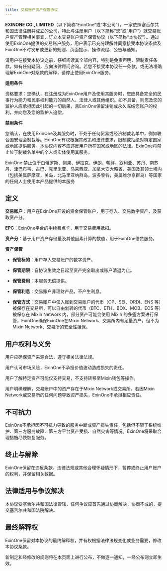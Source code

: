 ```yaml
---
title: 交易账户资产保管协议
---
```


**EXINONE CO., LIMITED**（以下简称“ExinOne”或“本公司”），一家依照塞舌尔共和国法律注册并成立的公司，特此与注册用户（以下简称“您”或“用户”）就交易账户资产管理相关事宜，订立本交易账户资产保管协议（以下简称“本协议”）。通过使用ExinOne提供的交易账户服务，用户表示已充分理解并同意接受本协议条款及ExinOne不时发布或更新的规则、页面提示、操作流程、公告与通知。

请用户在接受本协议之前，仔细阅读其全部内容，特别是免责声明、限制责任条款。如有任何疑问，应向法律顾问咨询。若您不接受本协议任一条款，或无法准确理解ExinOne对条款的解释，请停止使用ExinOne服务。

**适用条件**

资格要求：您确认，在注册成为ExinOne用户及使用其服务时，您应具备完全的民事行为能力和民事权利能力的自然人、法律人或其他组织。如不具备，则您及您的监护人应承担因此引起的一切后果，且ExinOne保留注销或永久冻结您账户的权利，并向您及您的监护人追偿。

**禁用条件**

您确认，在使用ExinOne及其服务时，不处于任何贸易或经济制裁名单中，例如联合国安理会制裁等。ExinOne有权根据其政策和法律要求，限制或拒绝对特定国家或地区提供服务。本协议内容不应违反用户所在国家或地区的法律。ExinOne将禁止位于制裁名单中的个人或实体使用其服务。

ExinOne 禁止位于白俄罗斯、刚果、伊拉克、伊朗、朝鲜、叙利亚、苏丹、南苏丹、津巴布韦、古巴、克里米亚、马来西亚、加拿大安大略省、美国及其领土境内 （包括美属萨摩亚，关岛，北马里亚纳群岛，波多黎各，美属维尔京群岛）等国家的任何人士使用本产品提供的本服务

## 定义

**交易账户**：用户在ExinOne开设的资金保管账户，用于存入、交易数字资产，及获取资产分。

**EPC**：ExinOne平台的手续费点卡，用于交易费用抵扣。

**资产分**：基于用户资产存储量及其他因素计算的数值，用于ExinOne借贷服务。

**资产保管**

- **保管标的**：用户存入交易账户的数字资产。

- **保管期限**：自协议生效之日起至资产完全取出或账户清退为止。

- **保管费用**：本服务无偿提供。

- **保管利息**：交易账户非理财产品，不产生利息。

- **保管方式**：交易账户中仅入账到交易账户的代币（OP、SEI、ORDI、ENS 等）被保存在交易所，可以自由划转的代币（BTC、ETH、BOX、MOB、EOS 等）被保存在 Mixin Network 内，部分资产可能会使用 Mixin 的多签方案进行保管，ExinOne确保ExinOne在Mixin Network、交易所内有足量资产，但不为Mixin Network、交易所的安全性担保。

## 用户权利与义务

用户应确保资产来源合法，遵守相关法律法规。

用户认可市场风险，ExinOne不承担价值波动造成损失的责任。

用户了解特定资产可能仅支持交易，不支持转移至Mixin钱包等操作。

用户明确理解，交易账户中的资产存在于Mixin Network或交易所。若因Mixin Network或交易所的任何问题导致资产损失，ExinOne不承担相应责任。

## 不可抗力

ExinOne不承担因不可抗力导致的服务中断或资产损失责任，包括但不限于系统维护、第三方服务故障、第三方平台资产受损、自然灾害等情况。ExinOne将采取合理措施尽快恢复服务。

## 终止与解除

ExinOne保留在违反条款、法律法规或其他合理怀疑情形下，暂停或终止用户账户的权利，并保留相关数据。

## 法律适用与争议解决

本协议受塞舌尔共和国法律管辖，任何争议应首先通过协商解决，协商不成的，提交塞舌尔共和国法院解决。

## 最终解释权

ExinOne保留对本协议的最终解释权，并有权根据法律法规变化或业务需要，修改本协议条款。

新制定和经修改的规则将在本页面上进行公布，不做逐一通知，一经公布则立即生效。

